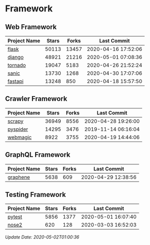 # Framework

## Web Framework

| Project Name | Stars | Forks | Last Commit |
| ------------ | ----- | ----- | ----------- |
| [flask](https://github.com/pallets/flask) | 50113 | 13457 | 2020-04-16 17:52:06 |
| [django](https://github.com/django/django) | 48921 | 21216 | 2020-05-01 07:08:36 |
| [tornado](https://github.com/tornadoweb/tornado) | 19047 | 5183 | 2020-04-26 21:52:24 |
| [sanic](https://github.com/huge-success/sanic) | 13730 | 1268 | 2020-04-30 17:07:06 |
| [fastapi](https://github.com/tiangolo/fastapi) | 13248 | 850 | 2020-04-18 15:57:50 |

## Crawler Framework

| Project Name | Stars | Forks | Last Commit |
| ------------ | ----- | ----- | ----------- |
| [scrapy](https://github.com/scrapy/scrapy) | 36949 | 8556 | 2020-04-28 19:26:00 |
| [pyspider](https://github.com/binux/pyspider) | 14295 | 3476 | 2019-11-14 06:16:04 |
| [webmagic](https://github.com/code4craft/webmagic) | 8922 | 3755 | 2020-04-19 14:44:06 |

## GraphQL Framework

| Project Name | Stars | Forks | Last Commit |
| ------------ | ----- | ----- | ----------- |
| [graphene](https://github.com/graphql-python/graphene) | 5638 | 609 | 2020-04-29 12:38:56 |

## Testing Framework

| Project Name | Stars | Forks | Last Commit |
| ------------ | ----- | ----- | ----------- |
| [pytest](https://github.com/pytest-dev/pytest) | 5856 | 1377 | 2020-05-01 16:07:40 |
| [nose2](https://github.com/nose-devs/nose2) | 620 | 128 | 2020-03-03 16:52:03 |

*Update Date: 2020-05-02T01:00:36*